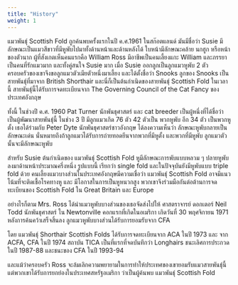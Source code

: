 ```yaml
---
title: "History"
weight: 1
---
```


 แมวพันธุ์ Scottish Fold ถูกค้นพบครั้งแรกในปี ค.ศ.1961 ในสก๊อตแลนด์ มันมีชื่อว่า Susie มีลักษณะเป็นแมวสีขาวที่มีหูพับไปมาทั้งด้านหน้าและด้านหลังได้ ใบหน้ามีลักษณะคล้าย นกฮูก หรือหน้าของตัวนาก ผู้ที่สังเกตเห็นคนแรกคือ William Ross มีอาชีพเป็นคนเลี้ยงแกะ William และภรรยาเป็นคนที่รักแมวมาก และทั้งคู่สนใจ Susie มาก เมื่อ Susie ออกลูกเป็นลูกแมวหูพับ 2 ตัว ครอบครัวของเขาจึงขอลูกแมวตัวเมียตัวหนึ่งมาเลี้ยง และได้ตั้งชื่อว่า Snooks ลูกของ Snooks เป็นสายพันธุ์ที่มาจาก British Shorthair และนี่ก็เป็นต้นกำเนิดของสายพันธุ์ Scottish Fold ในเวลานี้ สายพันธุ์นี้ได้รับการจดทะเบียนจาก The Governing Council of the Cat Fancy ของประเทศอังกฤษ

ทั้งนี้ ในช่วงปี ค.ศ. 1960 Pat Turner นักพันธุศาสตร์ และ cat breeder เป็นผู้หนึ่งที่ได้ชื่อว่าเป็นผู้พัฒนาสายพันธุ์นี้ ในช่วง 3 ปี มีลูกแมวเกิด 76 ตัว 42 ตัวเป็น พวกหูพับ อีก 34 ตัว เป็นพวกหูตั้ง เธอได้ร่วมกับ Peter Dyte นักพันธุศาสตร์ชาวอังกฤษ ได้ลงความเห็นว่า ลักษณะหูพับกลายเป็นลักษณะเด่น นั่นหมายถึงถ้าลูกแมวได้รับการถ่ายทอดยีนจากพวกที่มีหูตั้ง และพวกที่มีหูพับ ลูกแมวตัวนั้นจะมีลักษณะหูพับ

สำหรับ Susie ต้นกำเนิดของ แมวพันธุ์ Scottish Fold หูมีลักษณะการพับแบบหลวม ๆ ปลายหูพับลงมาด้านหน้าประมาณครึ่งหนึ่ง รูปแบบนี้ เรียกว่า single fold และในปัจจุบันยังมีหูพับแบบ triple fold ด้วย คนเลี้ยงแมวบางส่วนในประเทศอังกฤษมีความเชื่อว่า แมวพันธุ์ Scottish Fold อาจมีแนวโน้มที่จะติดเชื้อโรคทางหู และ มีโอกาสในการเป็นหูหนวกสูง พวกเขาจึงร่วมมือกันต่อต้านการจดทะเบียนของ Scottish Fold ใน Great Britain และ Europe 

อย่างไรก็ตาม Mrs. Ross ได้นำแมวหูพับบางส่วนของเธอจัดส่งไปให้ ศาสตราจารย์ ดอกเตอร์ Neil Todd นักพันธุศาสตร์ ใน Newtonville คอกแรกที่เกิดในอเมริกา เกิดวันที่ 30 พฤศจิกายน 1971 หลังการค้นคว้าเสร็จสิ้นลง ลูกแมวหูพับบางส่วนได้รับการยอมรับจาก CFA

โดย แมวพันธุ์ Shorthair Scottish Folds ได้รับการจดทะเบียนจาก ACA ในปี 1973 และ จาก ACFA, CFA ในปี 1974 สถาบัน TICA เป็นที่แรกที่จดบันทึกว่า Longhairs ชนะเลิศการประกวด ในปี 1987-88 และชนะของ CFA ในปี 1993-94 

และแม้ว่าครอบครัว Ross จะล้มเลิกความพยายามในการทำให้ประเทศของเขายอมรับแมวสายพันธุ์นี้ แต่พวกเขาได้รับการยกย่องในประเทศสหรัฐอเมริกา ว่าเป็นผู้ค้นพบ แมวพันธุ์ Scottish Fold
